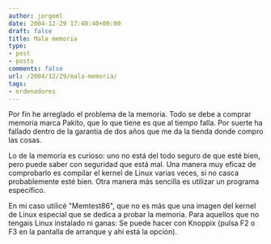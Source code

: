 ```yaml
---
author: jorgeml
date: 2004-12-29 17:40:40+00:00
draft: false
title: Mala memoria
type: 
- post
- posts
comments: false
url: /2004/12/29/mala-memoria/
tags:
- ordenadores
---
```


Por fin he arreglado el problema de la memoria. Todo se debe a comprar memoria marca Pakito, que lo que tiene es que al tiempo falla. Por suerte ha fallado dentro de la garantía de dos años que me da la tienda donde compro las cosas.

Lo de la memoria es curioso: uno no está del todo seguro de que esté bien, pero puede saber con seguridad que está mal. Una manera muy eficaz de comprobarlo es compilar el kernel de Linux varias veces, si no casca probablemente esté bien. Otra manera más sencilla es utilizar un programa específico.

En mi caso utilicé "Memtest86", que no es más que una imagen del kernel de Linux especial que se dedica a probar la memoria. Para aquellos que no tengais Linux instalado ni ganas: Se puede hacer con Knoppix (pulsa F2 o F3 en la pantalla de arranque y ahí está la opción).
